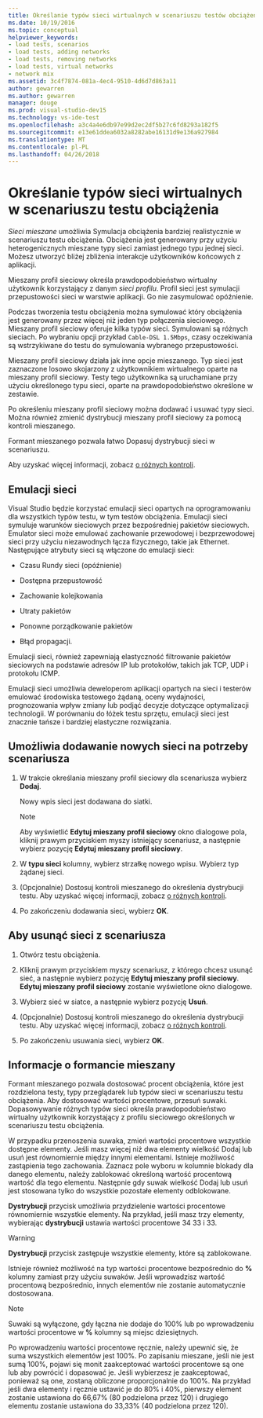 ```yaml
---
title: Określanie typów sieci wirtualnych w scenariuszu testów obciążenia w programie Visual Studio
ms.date: 10/19/2016
ms.topic: conceptual
helpviewer_keywords:
- load tests, scenarios
- load tests, adding networks
- load tests, removing networks
- load tests, virtual networks
- network mix
ms.assetid: 3c4f7874-081a-4ec4-9510-4d6d7d863a11
author: gewarren
ms.author: gewarren
manager: douge
ms.prod: visual-studio-dev15
ms.technology: vs-ide-test
ms.openlocfilehash: a3c4a4e6db97e99d2ec2df5b27c6fd8293a182f5
ms.sourcegitcommit: e13e61ddea6032a8282abe16131d9e136a927984
ms.translationtype: MT
ms.contentlocale: pl-PL
ms.lasthandoff: 04/26/2018
---
```

# <a name="specify-virtual-network-types-in-a-load-test-scenario"></a>Określanie typów sieci wirtualnych w scenariuszu testu obciążenia

*Sieci mieszane* umożliwia Symulacja obciążenia bardziej realistycznie w scenariuszu testu obciążenia. Obciążenia jest generowany przy użyciu heterogenicznych mieszane typy sieci zamiast jednego typu jednej sieci. Możesz utworzyć bliżej zbliżenia interakcje użytkowników końcowych z aplikacji.

 Mieszany profil sieciowy określa prawdopodobieństwo wirtualny użytkownik korzystający z danym *sieci profilu*. Profil sieci jest symulacji przepustowości sieci w warstwie aplikacji. Go nie zasymulować opóźnienie.

 Podczas tworzenia testu obciążenia można symulować który obciążenia jest generowany przez więcej niż jeden typ połączenia sieciowego. Mieszany profil sieciowy oferuje kilka typów sieci. Symulowani są różnych sieciach. Po wybraniu opcji przykład `Cable-DSL 1.5Mbps`, czasy oczekiwania są wstrzykiwane do testu do symulowania wybranego przepustowości.

 Mieszany profil sieciowy działa jak inne opcje mieszanego. Typ sieci jest zaznaczone losowo skojarzony z użytkownikiem wirtualnego oparte na mieszany profil sieciowy. Testy tego użytkownika są uruchamiane przy użyciu określonego typu sieci, oparte na prawdopodobieństwo określone w zestawie.

 Po określeniu mieszany profil sieciowy można dodawać i usuwać typy sieci. Można również zmienić dystrybucji mieszany profil sieciowy za pomocą kontroli mieszanego.

 Formant mieszanego pozwala łatwo Dopasuj dystrybucji sieci w scenariuszu.

 Aby uzyskać więcej informacji, zobacz [o różnych kontroli](../test/specify-virtual-network-types-in-a-load-test-scenario.md).

## <a name="true-network-emulation"></a>Emulacji sieci

 Visual Studio będzie korzystać emulacji sieci opartych na oprogramowaniu dla wszystkich typów testu, w tym testów obciążenia. Emulacji sieci symuluje warunków sieciowych przez bezpośredniej pakietów sieciowych. Emulator sieci może emulować zachowanie przewodowej i bezprzewodowej sieci przy użyciu niezawodnych łącza fizycznego, takie jak Ethernet. Następujące atrybuty sieci są włączone do emulacji sieci:

-   Czasu Rundy sieci (opóźnienie)

-   Dostępna przepustowość

-   Zachowanie kolejkowania

-   Utraty pakietów

-   Ponowne porządkowanie pakietów

-   Błąd propagacji.

Emulacji sieci, również zapewniają elastyczność filtrowanie pakietów sieciowych na podstawie adresów IP lub protokołów, takich jak TCP, UDP i protokołu ICMP.

Emulacji sieci umożliwia deweloperom aplikacji opartych na sieci i testerów emulować środowiska testowego żądaną, oceny wydajności, prognozowania wpływ zmiany lub podjąć decyzje dotyczące optymalizacji technologii. W porównaniu do łóżek testu sprzętu, emulacji sieci jest znacznie tańsze i bardziej elastyczne rozwiązania.

## <a name="to-add-new-networks-to-a-scenario"></a>Umożliwia dodawanie nowych sieci na potrzeby scenariusza

1.  W trakcie określania mieszany profil sieciowy dla scenariusza wybierz **Dodaj**.

     Nowy wpis sieci jest dodawana do siatki.

    > [!NOTE]
    > Aby wyświetlić **Edytuj mieszany profil sieciowy** okno dialogowe pola, kliknij prawym przyciskiem myszy istniejący scenariusz, a następnie wybierz pozycję **Edytuj mieszany profil sieciowy**.

2.  W **typu sieci** kolumny, wybierz strzałkę nowego wpisu. Wybierz typ żądanej sieci.

3.  (Opcjonalnie) Dostosuj kontroli mieszanego do określenia dystrybucji testu. Aby uzyskać więcej informacji, zobacz [o różnych kontroli](../test/specify-virtual-network-types-in-a-load-test-scenario.md).

4.  Po zakończeniu dodawania sieci, wybierz **OK**.

## <a name="to-remove-networks-from-a-scenario"></a>Aby usunąć sieci z scenariusza

1.  Otwórz testu obciążenia.

2.  Kliknij prawym przyciskiem myszy scenariusz, z którego chcesz usunąć sieć, a następnie wybierz pozycję **Edytuj mieszany profil sieciowy**. **Edytuj mieszany profil sieciowy** zostanie wyświetlone okno dialogowe.

3.  Wybierz sieć w siatce, a następnie wybierz pozycję **Usuń**.

4.  (Opcjonalnie) Dostosuj kontroli mieszanego do określenia dystrybucji testu. Aby uzyskać więcej informacji, zobacz [o różnych kontroli](../test/specify-virtual-network-types-in-a-load-test-scenario.md).

5.  Po zakończeniu usuwania sieci, wybierz **OK**.

## <a name="about-the-mix-control"></a>Informacje o formancie mieszany

 Formant mieszanego pozwala dostosować procent obciążenia, które jest rozdzielona testy, typy przeglądarek lub typów sieci w scenariuszu testu obciążenia. Aby dostosować wartości procentowe, przesuń suwaki. Dopasowywanie różnych typów sieci określa prawdopodobieństwo wirtualny użytkownik korzystający z profilu sieciowego określonych w scenariuszu testu obciążenia.

 W przypadku przenoszenia suwaka, zmień wartości procentowe wszystkie dostępne elementy. Jeśli masz więcej niż dwa elementy wielkość Dodaj lub usuń jest równomiernie między innymi elementami. Istnieje możliwość zastąpienia tego zachowania. Zaznacz pole wyboru w kolumnie blokady dla danego elementu, należy zablokować określoną wartość procentową wartość dla tego elementu. Następnie gdy suwak wielkość Dodaj lub usuń jest stosowana tylko do wszystkie pozostałe elementy odblokowane.

 **Dystrybucji** przycisk umożliwia przydzielenie wartości procentowe równomiernie wszystkie elementy. Na przykład, jeśli masz trzy elementy, wybierając **dystrybucji** ustawia wartości procentowe 34 33 i 33.

> [!WARNING]
> **Dystrybucji** przycisk zastępuje wszystkie elementy, które są zablokowane.

 Istnieje również możliwość na typ wartości procentowe bezpośrednio do **%** kolumny zamiast przy użyciu suwaków. Jeśli wprowadzisz wartość procentową bezpośrednio, innych elementów nie zostanie automatycznie dostosowana.

> [!NOTE]
> Suwaki są wyłączone, gdy łączna nie dodaje do 100% lub po wprowadzeniu wartości procentowe w **%** kolumny są miejsc dziesiętnych.

Po wprowadzeniu wartości procentowe ręcznie, należy upewnić się, że suma wszystkich elementów jest 100%. Po zapisaniu mieszane, jeśli nie jest sumą 100%, pojawi się monit zaakceptować wartości procentowe są one lub aby powrócić i dopasować je. Jeśli wybierzesz je zaakceptować, ponieważ są one, zostaną obliczone proporcjonalnie do 100%.  Na przykład jeśli dwa elementy i ręcznie ustawić je do 80% i 40%, pierwszy element zostanie ustawiona do 66,67% (80 podzielona przez 120) i drugiego elementu zostanie ustawiona do 33,33% (40 podzielona przez 120).